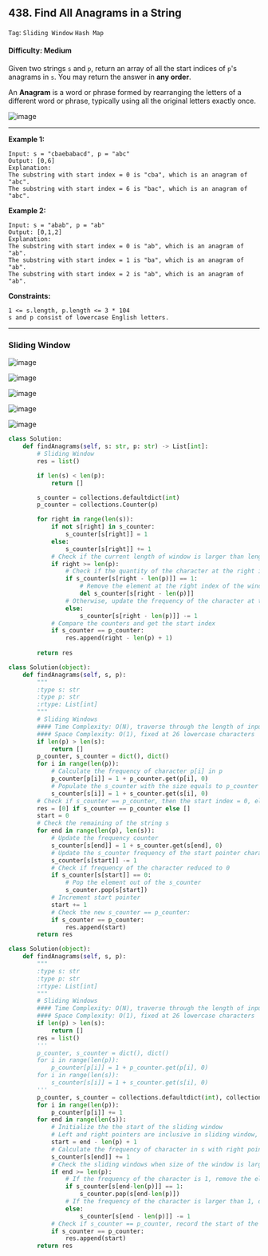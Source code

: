 ## 438. Find All Anagrams in a String

```Tag```: ```Sliding Window``` ```Hash Map```

#### Difficulty: Medium

Given two strings ```s``` and ```p```, return an array of all the start indices of ```p```'s anagrams in ```s```. You may return the answer in __any order__.

An __Anagram__ is a word or phrase formed by rearranging the letters of a different word or phrase, typically using all the original letters exactly once.

![image](https://user-images.githubusercontent.com/35042430/207155100-685a397d-6a97-40c7-8171-13bddaa06f85.png)

---

__Example 1:__

```
Input: s = "cbaebabacd", p = "abc"
Output: [0,6]
Explanation:
The substring with start index = 0 is "cba", which is an anagram of "abc".
The substring with start index = 6 is "bac", which is an anagram of "abc".
```

__Example 2:__

```
Input: s = "abab", p = "ab"
Output: [0,1,2]
Explanation:
The substring with start index = 0 is "ab", which is an anagram of "ab".
The substring with start index = 1 is "ba", which is an anagram of "ab".
The substring with start index = 2 is "ab", which is an anagram of "ab".
```

__Constraints:__
```
1 <= s.length, p.length <= 3 * 104
s and p consist of lowercase English letters.
```

---

### Sliding Window

![image](https://user-images.githubusercontent.com/35042430/217167331-76f39d00-143a-4053-b726-84749caf8839.png)

![image](https://user-images.githubusercontent.com/35042430/217167544-7f490e0f-baa7-4aa9-bd29-39311664ed5e.png)

![image](https://user-images.githubusercontent.com/35042430/217167566-be3092d4-bea1-4bcc-8549-b4bf7bde9339.png)

![image](https://user-images.githubusercontent.com/35042430/217167614-306acd4b-889d-4131-b0d1-3b285554fb94.png)

![image](https://user-images.githubusercontent.com/35042430/217167647-a0fc3bc0-b57d-456d-904f-18beb4aab782.png)

```Python
class Solution:
    def findAnagrams(self, s: str, p: str) -> List[int]:
        # Sliding Window
        res = list()

        if len(s) < len(p):
            return []

        s_counter = collections.defaultdict(int)
        p_counter = collections.Counter(p)

        for right in range(len(s)):
            if not s[right] in s_counter:
                s_counter[s[right]] = 1
            else:
                s_counter[s[right]] += 1
            # Check if the current length of window is larger than length of p
            if right >= len(p):
                # Check if the quantity of the character at the right index in counter is 1
                if s_counter[s[right - len(p)]] == 1:
                    # Remove the element at the right index of the window
                    del s_counter[s[right - len(p)]]
                # Otherwise, update the frequency of the character at the right index
                else:
                    s_counter[s[right - len(p)]] -= 1
            # Compare the counters and get the start index
            if s_counter == p_counter:
                res.append(right - len(p) + 1)
        
        return res
```

```Python
class Solution(object):
    def findAnagrams(self, s, p):
        """
        :type s: str
        :type p: str
        :rtype: List[int]
        """
        # Sliding Windows
        #### Time Complexity: O(N), traverse through the length of input string s
        #### Space Complexity: O(1), fixed at 26 lowercase characters
        if len(p) > len(s):
            return []
        p_counter, s_counter = dict(), dict()
        for i in range(len(p)):
            # Calculate the frequency of character p[i] in p
            p_counter[p[i]] = 1 + p_counter.get(p[i], 0)
            # Populate the s_counter with the size equals to p_counter
            s_counter[s[i]] = 1 + s_counter.get(s[i], 0)
        # Check if s_counter == p_counter, then the start index = 0, else an empty list
        res = [0] if s_counter == p_counter else []
        start = 0
        # Check the remaining of the string s
        for end in range(len(p), len(s)):
            # Update the frequency counter
            s_counter[s[end]] = 1 + s_counter.get(s[end], 0)
            # Update the s_counter frequency of the start pointer character as start pointer moving to the right
            s_counter[s[start]] -= 1
            # Check if frequency of the character reduced to 0
            if s_counter[s[start]] == 0:
                # Pop the element out of the s_counter
                s_counter.pop(s[start])
            # Increment start pointer
            start += 1
            # Check the new s_counter == p_counter:
            if s_counter == p_counter:
                res.append(start)
        return res
```

```Python
class Solution(object):
    def findAnagrams(self, s, p):
        """
        :type s: str
        :type p: str
        :rtype: List[int]
        """
        # Sliding Windows
        #### Time Complexity: O(N), traverse through the length of input string s
        #### Space Complexity: O(1), fixed at 26 lowercase characters
        if len(p) > len(s):
            return []
        res = list()
        '''
        p_counter, s_counter = dict(), dict()
        for i in range(len(p)):
            p_counter[p[i]] = 1 + p_counter.get(p[i], 0)
        for i in range(len(s)):
            s_counter[s[i]] = 1 + s_counter.get(s[i], 0)
        '''
        p_counter, s_counter = collections.defaultdict(int), collections.defaultdict(int)
        for i in range(len(p)):
            p_counter[p[i]] += 1
        for end in range(len(s)):
            # Initialize the the start of the sliding window
            # Left and right pointers are inclusive in sliding window, hence the size of the window is end - start + 1            
            start = end - len(p) + 1
            # Calculate the frequency of character in s with right pointer
            s_counter[s[end]] += 1
            # Check the sliding windows when size of the window is larger than p
            if end >= len(p):
                # If the frequency of the character is 1, remove the element
                if s_counter[s[end-len(p)]] == 1:
                    s_counter.pop(s[end-len(p)])
                # If the frequency of the character is larger than 1, decrement the frequency
                else:
                    s_counter[s[end - len(p)]] -= 1
            # Check if s_counter == p_counter, record the start of the sliding window
            if s_counter == p_counter:
                res.append(start)
        return res
```
